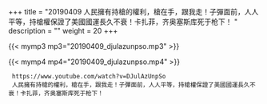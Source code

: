 +++
title = "20190409  人民擁有持槍的權利，槍在手，跟我走！子彈面前，人人平等，持槍權保證了美國國運長久不衰！卡扎菲，齐奥塞斯库死于枪下！ "
description = ""
weight = 20
+++

{{< mymp3 mp3="20190409_djulazunpso.mp3" >}}

{{< mymp4 mp4="20190409_djulazunpso.mp4" >}}

     https://www.youtube.com/watch?v=DJulAzUnpSo 
     人民擁有持槍的權利，槍在手，跟我走！子彈面前，人人平等，持槍權保證了美國國運長久不衰！卡扎菲，齐奥塞斯库死于枪下！ 
     
